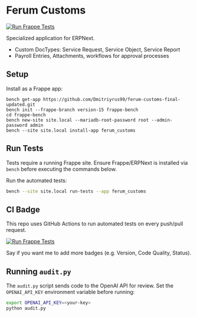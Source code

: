 # Ferum Customs

[![Run Frappe Tests](https://github.com/Dmitriyrus99/ferum-customs-final-updated/actions/workflows/tests.yml/badge.svg)](https://github.com/Dmitriyrus99/ferum-customs-final-updated/actions/workflows/tests.yml)

Specialized application for ERPNext.

- Custom DocTypes: Service Request, Service Object, Service Report
- Payroll Entries, Attachments, workflows for approval processes

## Setup

Install as a Frappe app:

```
bench get-app https://github.com/Dmitriyrus99/ferum-customs-final-updated.git
bench init --frappe-branch version-15 frappe-bench
cd frappe-bench
bench new-site site.local --mariadb-root-password root --admin-password admin
bench --site site.local install-app ferum_customs
```

## Run Tests
Tests require a running Frappe site. Ensure Frappe/ERPNext is installed via `bench` before executing the commands below.

Run the automated tests:

```bash
bench --site site.local run-tests --app ferum_customs
```

## CI Badge

This repo uses GitHub Actions to run automated tests on every push/pull request.

[![Run Frappe Tests](https://github.com/Dmitriyrus99/ferum-customs-final-updated/actions/workflows/tests.yml/badge.svg)](https://github.com/Dmitriyrus99/ferum-customs-final-updated/actions/workflows/tests.yml)

Say if you want me to add more badges (e.g. Version, Code Quality, Status).

## Running `audit.py`

The `audit.py` script sends code to the OpenAI API for review. Set the
`OPENAI_API_KEY` environment variable before running:

```bash
export OPENAI_API_KEY=<your-key>
python audit.py
```
